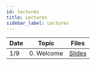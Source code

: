 ```yaml
---
id: lectures
title: Lectures
sidebar_label: Lectures
---
```


| Date  | Topic                        | Files                           |
|-------|------------------------------|---------------------------------|
| 1/9   | 0. Welcome                   | [Slides](/lec/00-welcome.pdf)   |
